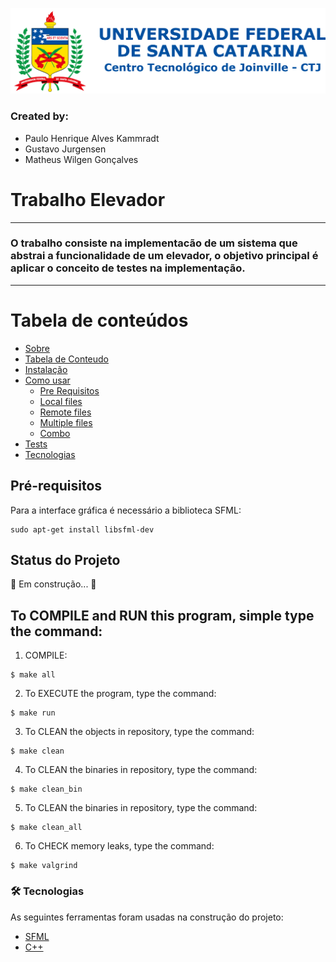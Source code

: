 ![Logo UFSC](/Imagens/brasao_CTJ.png)

### Created by:
- Paulo Henrique Alves Kammradt
- Gustavo Jurgensen
- Matheus Wilgen Gonçalves

# Trabalho Elevador
---
### O trabalho consiste na implementacão de um sistema que abstrai a funcionalidade de um elevador, o objetivo principal é aplicar o conceito de testes na implementação.
---

Tabela de conteúdos
=================
<!--ts-->
   * [Sobre](#Sobre)
   * [Tabela de Conteudo](#tabela-de-conteudo)
   * [Instalação](#instalacao)
   * [Como usar](#como-usar)
      * [Pre Requisitos](#pre-requisitos)
      * [Local files](#local-files)
      * [Remote files](#remote-files)
      * [Multiple files](#multiple-files)
      * [Combo](#combo)
   * [Tests](#testes)
   * [Tecnologias](#tecnologias)
<!--te-->

## Pré-requisitos

Para a interface gráfica é necessário a biblioteca SFML:
```
sudo apt-get install libsfml-dev
```

## Status do Projeto

🚀 Em construção...  🚧

## To COMPILE and RUN this program, simple type the command:
1. COMPILE:
```
$ make all
```
2. To EXECUTE the program, type the command:
```
$ make run
```
3. To CLEAN the objects in repository, type the command:
```
$ make clean
```
4. To CLEAN the binaries in repository, type the command:
```
$ make clean_bin
```
5. To CLEAN the binaries in repository, type the command:
```
$ make clean_all
```
6. To CHECK memory leaks, type the command:
```
$ make valgrind
```

### 🛠 Tecnologias

As seguintes ferramentas foram usadas na construção do projeto:

- [SFML](https://www.sfml-dev.org/index.php)
- [C++](https://isocpp.org/std/the-standard)
